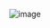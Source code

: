 ![image](https://user-images.githubusercontent.com/84303085/119005316-313e1900-b944-11eb-8103-1c5b86ea0717.png)
